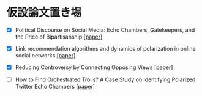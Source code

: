 # 仮設論文置き場

 - [x] Political Discourse on Social Media: Echo Chambers, Gatekeepers, and the Price of Bipartisanship 
       [[paper]](https://dl.acm.org/doi/abs/10.1145/3178876.3186139)
 - [x] Link recommendation algorithms and dynamics of polarization in online social networks
       [[paper]](https://www.pnas.org/doi/abs/10.1073/pnas.2102141118)
 - [x] Reducing Controversy by Connecting Opposing Views
       [[paper]](https://dl.acm.org/doi/abs/10.1145/3018661.3018703)
 - [ ] How to Find Orchestrated Trolls? A Case Study on Identifying Polarized Twitter Echo Chambers
       [[paper]](https://www.mdpi.com/2073-431X/12/3/57)
 
